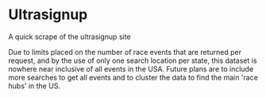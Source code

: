 # Ultrasignup
A quick scrape of the ultrasignup site 

Due to limits placed on the number of race events that are returned per request, and by the use of only one search location per state, this dataset is nowhere near inclusive of all events in the USA. Future plans are to include more searches to get all events and to cluster the data to find the main 'race hubs' in the US.
